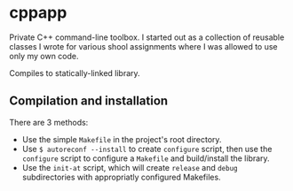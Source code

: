 cppapp
======

Private C++ command-line toolbox.  I started out as a collection of reusable
classes I wrote for various shool assignments where I was allowed to use only
my own code.

Compiles to statically-linked library.


Compilation and installation
----------------------------

There are 3 methods:

 * Use the simple `Makefile` in the project's root directory.
 * Use `$ autoreconf --install` to create `configure` script, then use the
   `configure` script to configure a `Makefile` and build/install the library.
 * Use the `init-at` script, which will create `release` and `debug`
   subdirectories with appropriatly configured Makefiles.

